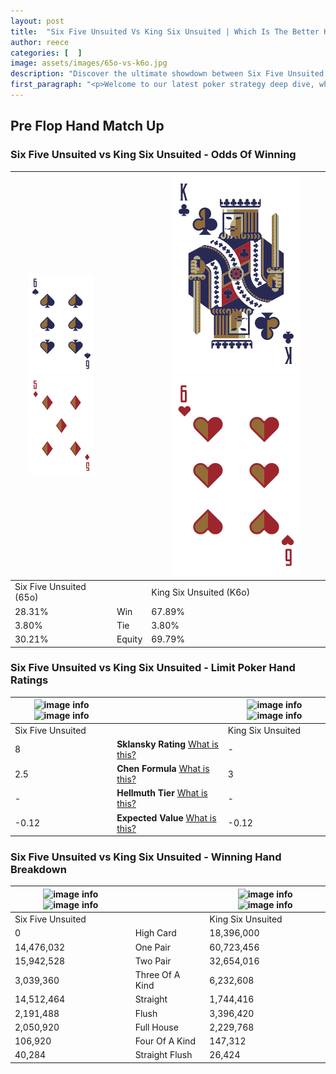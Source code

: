 ```yaml
---
layout: post
title:  "Six Five Unsuited Vs King Six Unsuited | Which Is The Better Hand In Poker? A Complete Guide"
author: reece
categories: [  ]
image: assets/images/65o-vs-k6o.jpg
description: "Discover the ultimate showdown between Six Five Unsuited and King Six Unsuited in poker! Uncover the odds, strategies, and scenarios where one hand triumphs over the other. Get ready to up your poker game with this thrilling analysis."
first_paragraph: "<p>Welcome to our latest poker strategy deep dive, where we're pitting two distinct hands against each other in a high-stakes showdown: Six Five Unsuited vs King Six Unsuited.</p><p>In the dynamic world of poker, every decision counts, and knowing which hand holds the upper hand is key to your success at the table.</p><p>In this article, we'll dissect these two hands, explore the scenarios where one dominates the other, and equip you with the knowledge to make strategic choices that can tip the odds in your favor.</p><p>Get ready to unravel the intriguing dynamics of these poker hands and elevate your game to new heights.</p>"
---
```




[comment]: # (sp0)

## Pre Flop Hand Match Up

<div class="table hand-ratings" markdown="1"> 



### Six Five Unsuited vs King Six Unsuited - Odds Of Winning


    
| ![image info](assets/images/hand1/6.png) ![image info](assets/images/hand1/5o.png) |  | ![image info](assets/images/hand2/K.png) ![image info](assets/images/hand2/6o.png) |
| -------- | -------- | -------- |
| Six Five Unsuited (65o) |  | King Six Unsuited (K6o) |
| 28.31% | Win | 67.89% |
| 3.80% | Tie | 3.80% |
| 30.21% | Equity | 69.79% |




[comment]: # (sp1)



### Six Five Unsuited vs King Six Unsuited - Limit Poker Hand Ratings


    
| ![image info](https://www.riverpairs.com/assets/images/hand1/6.png) ![image info](https://www.riverpairs.com/assets/images/hand1/5o.png) |  | ![image info](https://www.riverpairs.com/assets/images/hand2/K.png) ![image info](https://www.riverpairs.com/assets/images/hand2/6o.png) |
| -------- | -------- | -------- |
| Six Five Unsuited |  | King Six Unsuited |
| 8 | **Sklansky Rating** [What is this?](/sklansky-rating-explained) | - |
| 2.5 | **Chen Formula** [What is this?](/chen-formula-explained) | 3 |
| - | **Hellmuth Tier** [What is this?](/Hellmuth-tier-explained) | - |
| -0.12 | **Expected Value** [What is this?](/expected-value-explained) | -0.12 |




[comment]: # (sp2)



### Six Five Unsuited vs King Six Unsuited - Winning Hand Breakdown


    
| ![image info](https://www.riverpairs.com/assets/images/hand1/6.png) ![image info](https://www.riverpairs.com/assets/images/hand1/5o.png) |  | ![image info](https://www.riverpairs.com/assets/images/hand2/K.png) ![image info](https://www.riverpairs.com/assets/images/hand2/6o.png) |
| -------- | -------- | -------- |
| Six Five Unsuited |  | King Six Unsuited |
| 0 | High Card | 18,396,000 |
| 14,476,032 | One Pair | 60,723,456 |
| 15,942,528 | Two Pair | 32,654,016 |
| 3,039,360 | Three Of A Kind | 6,232,608 |
| 14,512,464 | Straight | 1,744,416 |
| 2,191,488 | Flush | 3,396,420 |
| 2,050,920 | Full House | 2,229,768 |
| 106,920 | Four Of A Kind | 147,312 |
| 40,284 | Straight Flush | 26,424 |




[comment]: # (sp3)



</div>

[comment]: # (sp4)



[comment]: # (sp5)

